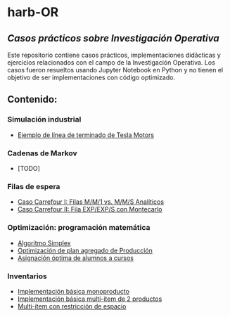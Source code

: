 # harb-OR
## *Casos prácticos sobre Investigación Operativa*
Este repositorio contiene casos prácticos, implementaciones didácticas y ejercicios relacionados con el campo de la Investigación Operativa. Los casos fueron resueltos usando Jupyter Notebook en Python y no tienen el objetivo de ser implementaciones con código optimizado.

## Contenido:

### Simulación industrial
* [Ejemplo de línea de terminado de Tesla Motors](https://github.com/open-studIO/casos_practicos/blob/master/simulacion_industrial/ejemplo_linea_tesla/ejemplo_simulacion.ipynb)

### Cadenas de Markov
* [TODO]

### Filas de espera
* [Caso Carrefour I: Filas M/M/1 vs. M/M/S Analíticos](https://github.com/open-studIO/casos_practicos/blob/master/filas_de_espera/ejemplo_carrefour/mm1vsmms_analitico.ipynb)
* [Caso Carrefour II: Fila EXP/EXP/S con Montecarlo](https://github.com/open-studIO/casos_practicos/blob/master/filas_de_espera/ejemplo_carrefour/simulacion_fila_compleja.ipynb)

### Optimización: programación matemática
* [Algoritmo Simplex](https://github.com/open-studIO/casos_practicos/blob/master/optimizacion_lp_milp/simplex_base.ipynb)
* [Optimización de plan agregado de Producción](https://github.com/open-studIO/casos_practicos/blob/master/optimizacion_lp_milp/ejemplo_pcp/planificacion_agregada.ipynb)
* [Asignación óptima de alumnos a cursos](https://github.com/open-studIO/casos_practicos/tree/master/optimizacion_lp_milp/ejemplo_asignacion_cursos)

### Inventarios
* [Implementación básica monoproducto](https://github.com/open-studIO/casos_practicos/blob/master/inventarios/item.ipynb)
* [Implementación básica multi-ítem de 2 productos](https://github.com/open-studIO/casos_practicos/blob/master/inventarios/multiproducto.ipynb)
* [Multi-ítem con restricción de espacio](https://github.com/open-studIO/casos_practicos/blob/master/inventarios/restriccion_espacio.ipynb)
